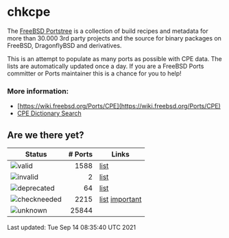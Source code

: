 # chkcpe

The [FreeBSD Portstree](https://cgit.freebsd.org/ports) is a collection of build recipes
and metadata for more than 30.000 3rd party projects and the source for binary packages on
FreeBSD, DragonflyBSD and derivatives.

This is an attempt to populate as many ports as possible with CPE data. The lists are
automatically updated once a day. If you are a FreeBSD Ports committer or Ports maintainer
this is a chance for you to help!

### More information:
* [https://wiki.freebsd.org/Ports/CPE](https://wiki.freebsd.org/Ports/CPE)
* [CPE Dictionary Search](http://web.nvd.nist.gov/view/cpe/search)


## Are we there yet?

| Status                                                          | # Ports        | Links                                                    |
| ----------------------------------------------------------------| -------------: | -------------------------------------------------------- |
| ![valid](https://img.shields.io/badge/valid-brightgreen)        | 1588       | [list](https://github.com/decke/chkcpe/wiki/valid)       |
| ![invalid](https://img.shields.io/badge/invalid-red)            | 2     | [list](https://github.com/decke/chkcpe/wiki/invalid)     |
| ![deprecated](https://img.shields.io/badge/deprecated-red)      | 64  | [list](https://github.com/decke/chkcpe/wiki/deprecated)  |
| ![checkneeded](https://img.shields.io/badge/checkneeded-orange) | 2215 | [list](https://github.com/decke/chkcpe/wiki/checkneeded) [important](https://github.com/decke/chkcpe/wiki/important) |
| ![unknown](https://img.shields.io/badge/unknown-grey)           | 25844     | |

Last updated: Tue Sep 14 08:35:40 UTC 2021
